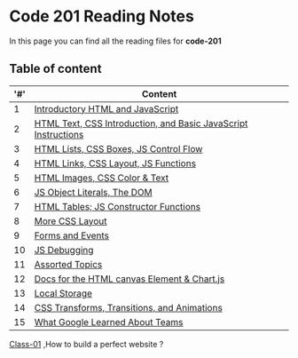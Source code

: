 # Code 201 Reading Notes
In this page you can find all the reading files for **code-201**


## Table of content 

|'#' |  Content |
| ------------ | -------------|
| 1  | [Introductory HTML and JavaScript](Read01.md)|
| 2  | [HTML Text, CSS Introduction, and Basic JavaScript Instructions](Read02.md)|
| 3  | [HTML Lists, CSS Boxes, JS Control Flow](Read03.md) |
| 4  | [HTML Links, CSS Layout, JS Functions](Read04.md)|
| 5  | [HTML Images, CSS Color & Text](Read05.md)|
| 6  | [JS Object Literals, The DOM](Read06.md)|
| 7  | [HTML Tables; JS Constructor Functions](Read07.md)|
| 8  | [More CSS Layout](Read08.md)|
| 9  | [Forms and Events](Read09.md)|
| 10 | [JS Debugging](Read10.md)|
| 11 | [Assorted Topics](Read11.md)|
| 12 | [Docs for the HTML canvas Element & Chart.js](Read12.md)|
| 13 | [Local Storage](Read13.md)|
| 14 | [CSS Transforms, Transitions, and Animations](Read14a.md)|
| 15 | [What Google Learned About Teams](Read14b.md)|

  
  [Class-01](class-01.md) ,How to build a perfect website ?